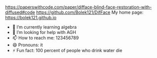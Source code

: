https://paperswithcode.com/paper/difface-blind-face-restoration-with-diffused#code
https://github.com/Bolek121/DifFace
My home page: https://bolek121.github.io

- 🌱 I’m currently learning algebra
- 🤔 I’m looking for help with AGH
- 📫 How to reach me: 123456789
- 😄 Pronouns: it
- ⚡ Fun fact: 100 percent of people who drink water die
